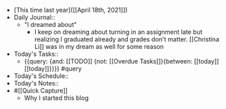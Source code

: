 - [This time last year]([[April 18th, 2021]])
- Daily Journal::
    - "I dreamed about"
        - I keep on dreaming about turning in an assignment late but realizing I graduated already and grades don't matter. [[Christina Li]] was in my dream as well for some reason
- Today's Tasks::
    - {{query: {and: [[TODO]] {not: [[Overdue Tasks]]}{between: [[today]] [[today]]}}}} #query
- Today's Schedule::
- Today's Notes::
- #[[Quick Capture]]
    - Why I started this blog
